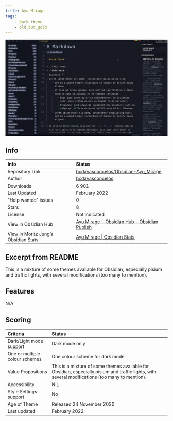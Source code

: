 ```yaml
---
title: Ayu Mirage
tags:
    - dark_theme
    - old_but_gold
---
```


<img src="https://raw.githubusercontent.com/bcdavasconcelos/Obsidian-Ayu_Mirage/refs/heads/master/ayu1.png">

## Info
| Info | Status |
| :--- | :--- |
| Repository Link | [bcdavasconcelos/Obsidian-Ayu_Mirage](https://github.com/bcdavasconcelos/Obsidian-Ayu_Mirage) |
| Author | [bcdavasconcelos](https://github.com/bcdavasconcelos) |
| Downloads | 6 901 |
| Last Updated | February 2022 |
| “Help wanted” issues | 0 |
| Stars | 8 |
| License | Not indicated |
| View in Obsidian Hub | [Ayu Mirage \- Obsidian Hub \- Obsidian Publish](https://publish.obsidian.md/hub/02+-+Community+Expansions/02.05+All+Community+Expansions/Themes/Ayu+Mirage) |
| View in Moritz Jung’s Obsidian Stats | [Ayu Mirage \| Obsidian Stats](https://www.moritzjung.dev/obsidian-stats/themes/ayu-mirage/) |

## Excerpt from README
This is a mixture of some themes available for Obsidian, especially pisium and traffic lights, with several modifications (too many to mention).

## Features
N/A

## Scoring
| Criteria | Status | 
| :--- | :--- | 
| Dark/Light mode support | Dark mode only | 
| One or multiple colour schemes | One colour scheme for dark mode | 
| Value Propositions | This is a mixture of some themes available for Obsidian, especially pisium and traffic lights, with several modifications (too many to mention). | 
| Accessibility | NIL | 
| Style Settings support | No | 
| Age of Theme | Released 24 November 2020 | 
| Last updated | February 2022 | 